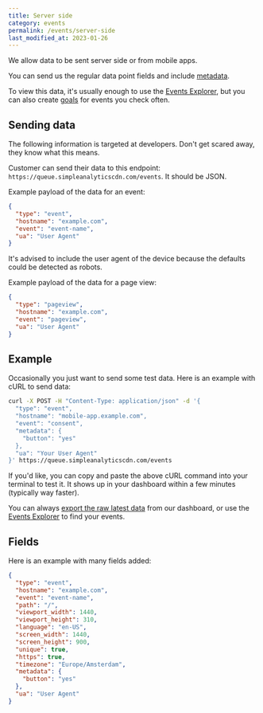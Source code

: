 ```yaml
---
title: Server side
category: events
permalink: /events/server-side
last_modified_at: 2023-01-26
---
```


We allow data to be sent server side or from mobile apps.

You can send us the regular data point fields and include [metadata](/metadata).

To view this data, it's usually enough to use the [Events Explorer](/events-explorer), but you can also create [goals](/goals) for events you check often.

## Sending data

The following information is targeted at developers. Don't get scared away, they know what this means.

Customer can send their data to this endpoint: `https://queue.simpleanalyticscdn.com/events`. It should be JSON.

Example payload of the data for an event:

```json
{
  "type": "event",
  "hostname": "example.com",
  "event": "event-name",
  "ua": "User Agent"
}
```

It's advised to include the user agent of the device because the defaults could be detected as robots.

Example payload of the data for a page view:

```json
{
  "type": "pageview",
  "hostname": "example.com",
  "event": "pageview",
  "ua": "User Agent"
}
```

## Example

Occasionally you just want to send some test data. Here is an example with cURL to send data:

```bash
curl -X POST -H "Content-Type: application/json" -d '{
  "type": "event",
  "hostname": "mobile-app.example.com",
  "event": "consent",
  "metadata": {
    "button": "yes"
  },
  "ua": "Your User Agent"
}' https://queue.simpleanalyticscdn.com/events
```

If you'd like, you can copy and paste the above cURL command into your terminal to test it. It shows up in your dashboard within a few minutes (typically way faster).

You can always [export the raw latest data](/export-data) from our dashboard, or use the [Events Explorer](/events-explorer) to find your events.

## Fields

Here is an example with many fields added:

```json
{
  "type": "event",
  "hostname": "example.com",
  "event": "event-name",
  "path": "/",
  "viewport_width": 1440,
  "viewport_height": 310,
  "language": "en-US",
  "screen_width": 1440,
  "screen_height": 900,
  "unique": true,
  "https": true,
  "timezone": "Europe/Amsterdam",
  "metadata": {
    "button": "yes"
  },
  "ua": "User Agent"
}
```
